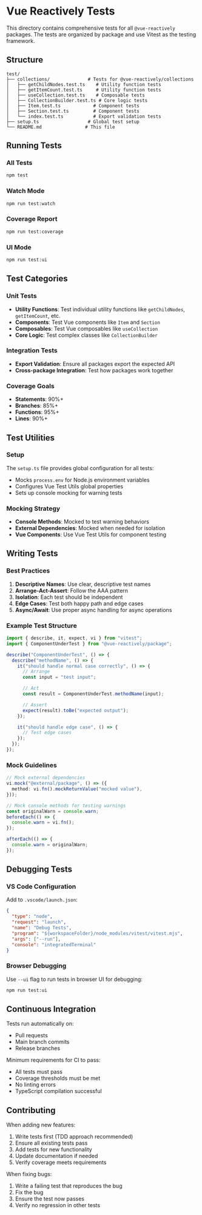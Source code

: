 # Vue Reactively Tests

This directory contains comprehensive tests for all `@vue-reactively` packages. The tests are organized by package and use Vitest as the testing framework.

## Structure

```
test/
├── collections/              # Tests for @vue-reactively/collections
│   ├── getChildNodes.test.ts    # Utility function tests
│   ├── getItemCount.test.ts     # Utility function tests
│   ├── useCollection.test.ts    # Composable tests
│   ├── CollectionBuilder.test.ts # Core logic tests
│   ├── Item.test.ts            # Component tests
│   ├── Section.test.ts         # Component tests
│   └── index.test.ts           # Export validation tests
├── setup.ts                  # Global test setup
└── README.md                # This file
```

## Running Tests

### All Tests

```bash
npm test
```

### Watch Mode

```bash
npm run test:watch
```

### Coverage Report

```bash
npm run test:coverage
```

### UI Mode

```bash
npm run test:ui
```

## Test Categories

### Unit Tests

- **Utility Functions**: Test individual utility functions like `getChildNodes`, `getItemCount`, etc.
- **Components**: Test Vue components like `Item` and `Section`
- **Composables**: Test Vue composables like `useCollection`
- **Core Logic**: Test complex classes like `CollectionBuilder`

### Integration Tests

- **Export Validation**: Ensure all packages export the expected API
- **Cross-package Integration**: Test how packages work together

### Coverage Goals

- **Statements**: 90%+
- **Branches**: 85%+
- **Functions**: 95%+
- **Lines**: 90%+

## Test Utilities

### Setup

The `setup.ts` file provides global configuration for all tests:

- Mocks `process.env` for Node.js environment variables
- Configures Vue Test Utils global properties
- Sets up console mocking for warning tests

### Mocking Strategy

- **Console Methods**: Mocked to test warning behaviors
- **External Dependencies**: Mocked when needed for isolation
- **Vue Components**: Use Vue Test Utils for component testing

## Writing Tests

### Best Practices

1. **Descriptive Names**: Use clear, descriptive test names
2. **Arrange-Act-Assert**: Follow the AAA pattern
3. **Isolation**: Each test should be independent
4. **Edge Cases**: Test both happy path and edge cases
5. **Async/Await**: Use proper async handling for async operations

### Example Test Structure

```typescript
import { describe, it, expect, vi } from "vitest";
import { ComponentUnderTest } from "@vue-reactively/package";

describe("ComponentUnderTest", () => {
  describe("methodName", () => {
    it("should handle normal case correctly", () => {
      // Arrange
      const input = "test input";

      // Act
      const result = ComponentUnderTest.methodName(input);

      // Assert
      expect(result).toBe("expected output");
    });

    it("should handle edge case", () => {
      // Test edge cases
    });
  });
});
```

### Mock Guidelines

```typescript
// Mock external dependencies
vi.mock("@external/package", () => ({
  method: vi.fn().mockReturnValue("mocked value"),
}));

// Mock console methods for testing warnings
const originalWarn = console.warn;
beforeEach(() => {
  console.warn = vi.fn();
});

afterEach(() => {
  console.warn = originalWarn;
});
```

## Debugging Tests

### VS Code Configuration

Add to `.vscode/launch.json`:

```json
{
  "type": "node",
  "request": "launch",
  "name": "Debug Tests",
  "program": "${workspaceFolder}/node_modules/vitest/vitest.mjs",
  "args": ["--run"],
  "console": "integratedTerminal"
}
```

### Browser Debugging

Use `--ui` flag to run tests in browser UI for debugging:

```bash
npm run test:ui
```

## Continuous Integration

Tests run automatically on:

- Pull requests
- Main branch commits
- Release branches

Minimum requirements for CI to pass:

- All tests must pass
- Coverage thresholds must be met
- No linting errors
- TypeScript compilation successful

## Contributing

When adding new features:

1. Write tests first (TDD approach recommended)
2. Ensure all existing tests pass
3. Add tests for new functionality
4. Update documentation if needed
5. Verify coverage meets requirements

When fixing bugs:

1. Write a failing test that reproduces the bug
2. Fix the bug
3. Ensure the test now passes
4. Verify no regression in other tests

